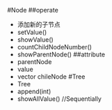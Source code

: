 #Node
##operate
- 添加新的子节点
- setValue()
- showValue()
- countChildNodeNumber()
- showParentNode()
##attribute
- parentNode
- value
- vector chileNode
#Tree
- Tree
- append(int)
- showAllValue() //Sequentially